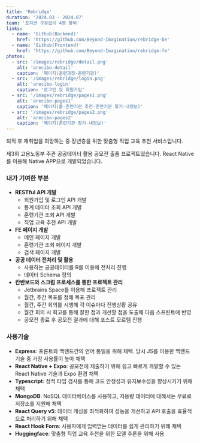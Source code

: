 ```yaml
---
title: 'Rebridge'
duration: '2024.03 - 2024.07'
team: '포지션 구분없이 4명 참여'
links:
  - name: 'Github(Backend)'
    href: 'https://github.com/Beyond-Imagination/rebridge-be'
  - name: 'Github(Frontend)'
    href: 'https://github.com/Beyond-Imagination/rebridge-fe'
photos:
  - src: '/images/rebridge/detail.png'
    alt: 'arecibo-detail'
    caption: '페이지(훈련과정-훈련기관)'
  - src: '/images/rebridge/login.png'
    alt: 'arecibo-login'
    caption: '로그인 및 회원가입'
  - src: '/images/rebridge/pages1.png'
    alt: 'arecibo-pages1'
    caption: '페이지(홈-훈련기관 추천-훈련기관 찾기-내정보)'
  - src: '/images/rebridge/pages2.png'
    alt: 'arecibo-pages2'
    caption: '페이지(훈련기관 찾기-내정보)'
---
```


퇴직 후 재취업을 희망하는 중·장년층을 위한 맞춤형 직업 교육 추천 서비스입니다.

제3회 고용노동부 주관 공공데이터 활용 공모전 출품 프로젝트였습니다. React Native를 이용해 Native APP으로 개발되었습니다.

### 내가 기여한 부분

- **RESTful API 개발**
  - 회원가입 및 로그인 API 개발
  - 통계 데이터 조회 API 개발
  - 훈련기관 조회 API 개발
  - 직업 교육 추천 API 개발
- **FE 페이지 개발**
  - 메인 페이지 개발
  - 훈련기관 조회 페이지 개발
  - 검색 페이지 개발
- **공공 데이터 전처리 및 활용**
  - 사용하는 공공데이터를 R를 이용해 전처리 진행
  - 데이터 Schema 정의
- **칸반보드와 스크럼 프로세스를 통한 프로젝트 관리**
  - Jetbrains Space를 이용해 프로젝트 관리
  - 월간, 주간 목표를 정해 목표 관리
  - 월간, 주간 회의를 시행해 각 이슈마다 진행상황 공유
  - 월간 회의 시 회고를 통해 잘한 점과 개선할 점을 도출해 다음 스프린트에 반영
  - 공모전 종료 후 공모전 결과에 대해 포스트 모르템 진행

### 사용기술

- **Express**: 프론트와 백엔드간의 언어 통일을 위해 채택. 당시 JS를 이용한 백엔드 기술 중 가장 사용률이 높아 채택
- **React Native + Expo**: 공모전에 제출하기 위해 쉽고 빠르게 개발할 수 있는 React Native 기술과 Expo 환경 채택
- **Typescript**: 정적 타입 검사를 통해 코드 안정성과 유지보수성을 향상시키기 위해 채택
- **MongoDB**: NoSQL 데이터베이스를 사용하고, 저용량 데이터에 대해서는 무료로 저장소를 지원해 채택
- **React Query v5**: 데이터 캐싱을 최적화하여 성능을 개선하고 API 호출을 효율적으로 처리하기 위해 채택
- **React Hook Form**: 사용자에게 입력받는 데이터를 쉽게 관리하기 위해 채택
- **Huggingface**: 맞춤형 직업 교육 추천을 위한 모델 추론을 위해 사용
